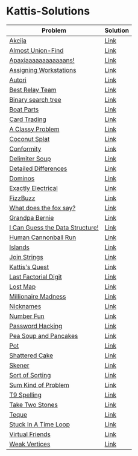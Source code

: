 # Kattis-Solutions

| Problem | Solution |
| - | - |
| [Akcija](https://open.kattis.com/problems/akcija) | [Link](https://github.com/alif898/Kattis-Solutions/blob/main/Akcija.java) |
| [Almost Union-Find](https://open.kattis.com/problems/almostunionfind) | [Link](https://github.com/alif898/Kattis-Solutions/blob/main/AlmostUnion.java) |
| [Apaxiaaaaaaaaaaaans!](https://open.kattis.com/problems/apaxiaaans) | [Link](https://github.com/alif898/Kattis-Solutions/blob/main/Apaxia.java) |
| [Assigning Workstations](https://open.kattis.com/problems/workstations) | [Link](https://github.com/alif898/Kattis-Solutions/blob/main/AssigningWorkstations.java) |
| [Autori](https://open.kattis.com/problems/autori) | [Link](https://github.com/alif898/Kattis-Solutions/blob/main/Autori.java) |
| [Best Relay Team](https://open.kattis.com/problems/bestrelayteam) | [Link](https://github.com/alif898/Kattis-Solutions/blob/main/BestRelay.java) |
| [Binary search tree](https://open.kattis.com/problems/bst) | [Link](https://github.com/alif898/Kattis-Solutions/blob/main/BinarySearchTree.java) |
| [Boat Parts](https://open.kattis.com/problems/boatparts) | [Link](https://github.com/alif898/Kattis-Solutions/blob/main/BoatParts.java) |
| [Card Trading](https://open.kattis.com/problems/cardtrading) | [Link](https://github.com/alif898/Kattis-Solutions/blob/main/CardTrading.java) |
| [A Classy Problem](https://open.kattis.com/problems/classy) | [Link](https://github.com/alif898/Kattis-Solutions/blob/main/ClassyProblem.java) |
| [Coconut Splat](https://open.kattis.com/problems/coconut) | [Link](https://github.com/alif898/Kattis-Solutions/blob/main/CoconutSplat.java) |
| [Conformity](https://open.kattis.com/problems/conformity) | [Link](https://github.com/alif898/Kattis-Solutions/blob/main/Confirmity.java) |
| [Delimiter Soup](https://open.kattis.com/problems/delimitersoup) | [Link](https://github.com/alif898/Kattis-Solutions/blob/main/DelimiterSoup.java) |
| [Detailed Differences](https://open.kattis.com/problems/detaileddifferences) | [Link](https://github.com/alif898/Kattis-Solutions/blob/main/DetailedDifferences.java) |
| [Dominos](https://open.kattis.com/problems/dominos) | [Link](https://github.com/alif898/Kattis-Solutions/blob/main/Dominos.java) |
| [Exactly Electrical](https://open.kattis.com/problems/exactlyelectrical) | [Link](https://github.com/alif898/Kattis-Solutions/blob/main/ExactlyElectrical.java) |
| [FizzBuzz](https://open.kattis.com/problems/fizzbuzz) | [Link](https://github.com/alif898/Kattis-Solutions/blob/main/FizzBuzz.java) |
| [What does the fox say?](https://open.kattis.com/problems/whatdoesthefoxsay) | [Link](https://github.com/alif898/Kattis-Solutions/blob/main/Fox.java) |
| [Grandpa Bernie](https://open.kattis.com/problems/grandpabernie) | [Link](https://github.com/alif898/Kattis-Solutions/blob/main/GrandpaBernie.java) |
| [I Can Guess the Data Structure!](https://open.kattis.com/problems/guessthedatastructure) | [Link](https://github.com/alif898/Kattis-Solutions/blob/main/GuessDataStructure.java) |
| [Human Cannonball Run](https://open.kattis.com/problems/humancannonball) | [Link](https://github.com/alif898/Kattis-Solutions/blob/main/HumanCannonball.java) |
| [Islands](https://open.kattis.com/problems/islands3) | [Link](https://github.com/alif898/Kattis-Solutions/blob/main/Islands.java) |
| [Join Strings](https://open.kattis.com/problems/joinstrings) | [Link](https://github.com/alif898/Kattis-Solutions/blob/main/JoinStrings.java) |
| [Kattis's Quest](https://open.kattis.com/problems/kattissquest) | [Link](https://github.com/alif898/Kattis-Solutions/blob/main/KattisQuest.java) |
| [Last Factorial Digit](https://open.kattis.com/problems/lastfactorialdigit) | [Link](https://github.com/alif898/Kattis-Solutions/blob/main/LastFactorialDigit.java) |
| [Lost Map](https://open.kattis.com/problems/lostmap) | [Link](https://github.com/alif898/Kattis-Solutions/blob/main/LostMap.java) |
| [Millionaire Madness](https://open.kattis.com/problems/millionairemadness) | [Link](https://github.com/alif898/Kattis-Solutions/blob/main/Millionaire.java) |
| [Nicknames](https://open.kattis.com/problems/nicknames) | [Link](https://github.com/alif898/Kattis-Solutions/blob/main/Nicknames.java) |
| [Number Fun](https://open.kattis.com/problems/numberfun) | [Link](https://github.com/alif898/Kattis-Solutions/blob/main/NumberFun.java) |
| [Password Hacking](https://open.kattis.com/problems/password) | [Link](https://github.com/alif898/Kattis-Solutions/blob/main/PasswordHacking.java) |
| [Pea Soup and Pancakes](https://open.kattis.com/problems/peasoup) | [Link](https://github.com/alif898/Kattis-Solutions/blob/main/PeaSoupPancakes.java) |
| [Pot](https://open.kattis.com/problems/pot) | [Link](https://open.kattis.com/problems/pot) |
| [Shattered Cake](https://open.kattis.com/problems/shatteredcake) | [Link](https://github.com/alif898/Kattis-Solutions/blob/main/ShatteredCake.java) |
| [Skener](https://open.kattis.com/problems/skener) | [Link](https://github.com/alif898/Kattis-Solutions/blob/main/Skener.java) |
| [Sort of Sorting](https://open.kattis.com/problems/sortofsorting) | [Link](https://github.com/alif898/Kattis-Solutions/blob/main/SortOfSorting.java) |
| [Sum Kind of Problem](https://open.kattis.com/problems/sumkindofproblem) | [Link](https://github.com/alif898/Kattis-Solutions/blob/main/SumKind.java) |
| [T9 Spelling](https://open.kattis.com/problems/t9spelling) | [Link](https://github.com/alif898/Kattis-Solutions/blob/main/T9Spelling.java) |
| [Take Two Stones](https://open.kattis.com/problems/twostones) | [Link](https://github.com/alif898/Kattis-Solutions/blob/main/TakeTwoStones.java) |
| [Teque](https://open.kattis.com/problems/teque) | [Link](https://github.com/alif898/Kattis-Solutions/blob/main/TequeProcessor.java) |
| [Stuck In A Time Loop](https://open.kattis.com/problems/timeloop) | [Link](https://github.com/alif898/Kattis-Solutions/blob/main/TimeLoop.java) |
| [Virtual Friends](https://open.kattis.com/problems/virtualfriends) | [Link](https://github.com/alif898/Kattis-Solutions/blob/main/VirtualFriends.java) |
| [Weak Vertices](https://open.kattis.com/problems/weakvertices) | [Link](https://github.com/alif898/Kattis-Solutions/blob/main/WeakVertices.java) |
